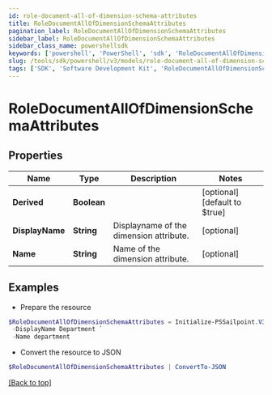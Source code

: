 ```yaml
---
id: role-document-all-of-dimension-schema-attributes
title: RoleDocumentAllOfDimensionSchemaAttributes
pagination_label: RoleDocumentAllOfDimensionSchemaAttributes
sidebar_label: RoleDocumentAllOfDimensionSchemaAttributes
sidebar_class_name: powershellsdk
keywords: ['powershell', 'PowerShell', 'sdk', 'RoleDocumentAllOfDimensionSchemaAttributes', 'RoleDocumentAllOfDimensionSchemaAttributes'] 
slug: /tools/sdk/powershell/v3/models/role-document-all-of-dimension-schema-attributes
tags: ['SDK', 'Software Development Kit', 'RoleDocumentAllOfDimensionSchemaAttributes', 'RoleDocumentAllOfDimensionSchemaAttributes']
---
```



# RoleDocumentAllOfDimensionSchemaAttributes

## Properties

Name | Type | Description | Notes
------------ | ------------- | ------------- | -------------
**Derived** | **Boolean** |  | [optional] [default to $true]
**DisplayName** | **String** | Displayname of the dimension attribute. | [optional] 
**Name** | **String** | Name of the dimension attribute. | [optional] 

## Examples

- Prepare the resource
```powershell
$RoleDocumentAllOfDimensionSchemaAttributes = Initialize-PSSailpoint.V3RoleDocumentAllOfDimensionSchemaAttributes  -Derived true `
 -DisplayName Department `
 -Name department
```

- Convert the resource to JSON
```powershell
$RoleDocumentAllOfDimensionSchemaAttributes | ConvertTo-JSON
```


[[Back to top]](#) 

